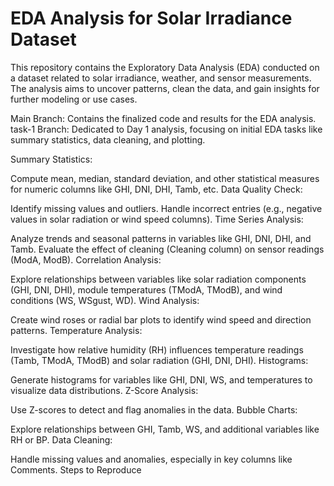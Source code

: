 # EDA Analysis for Solar Irradiance Dataset

This repository contains the Exploratory Data Analysis (EDA) conducted on a dataset related to solar irradiance, weather, and sensor measurements. The analysis aims to uncover patterns, clean the data, and gain insights for further modeling or use cases.

Main Branch: Contains the finalized code and results for the EDA analysis.
task-1 Branch: Dedicated to Day 1 analysis, focusing on initial EDA tasks like summary statistics, data cleaning, and plotting.

Summary Statistics:

Compute mean, median, standard deviation, and other statistical measures for numeric columns like GHI, DNI, DHI, Tamb, etc.
Data Quality Check:

Identify missing values and outliers.
Handle incorrect entries (e.g., negative values in solar radiation or wind speed columns).
Time Series Analysis:

Analyze trends and seasonal patterns in variables like GHI, DNI, DHI, and Tamb.
Evaluate the effect of cleaning (Cleaning column) on sensor readings (ModA, ModB).
Correlation Analysis:

Explore relationships between variables like solar radiation components (GHI, DNI, DHI), module temperatures (TModA, TModB), and wind conditions (WS, WSgust, WD).
Wind Analysis:

Create wind roses or radial bar plots to identify wind speed and direction patterns.
Temperature Analysis:

Investigate how relative humidity (RH) influences temperature readings (Tamb, TModA, TModB) and solar radiation (GHI, DNI, DHI).
Histograms:

Generate histograms for variables like GHI, DNI, WS, and temperatures to visualize data distributions.
Z-Score Analysis:

Use Z-scores to detect and flag anomalies in the data.
Bubble Charts:

Explore relationships between GHI, Tamb, WS, and additional variables like RH or BP.
Data Cleaning:

Handle missing values and anomalies, especially in key columns like Comments.
Steps to Reproduce
